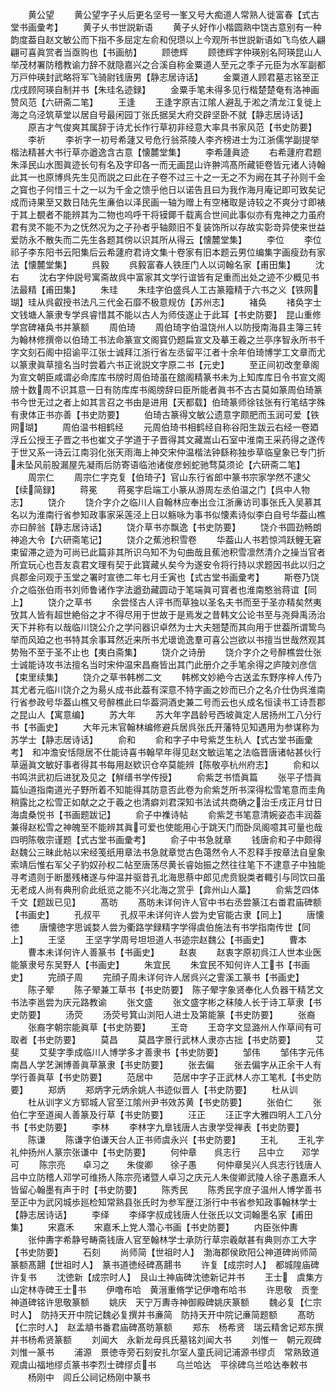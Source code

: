 <!-- { "loadSidebar": true } -->
　　黄公望
　　黄公望字子乆后更名坚号一峯又号大痴道人常熟人徙富春【式古堂书画彚考】
　　黄子乆书世説新语
　　黄子乆好作小楷圆熟中饶古意别有一种韵度葢自赵文敏公而下指不多屈定左俞和倪瓒以上今观所书世説新语如飞鸟依人翩翩可喜眞赏者当亟购也【书画舫】
　　顾徳辉
　　顾徳辉字仲瑛别名阿瑛昆山人举茂材署防稽教谕力辞不就隐嘉兴之合溪自称金粟道人至元之季子元臣为水军副都万戸仲瑛封武略将军飞骑尉钱唐男【静志居诗话】
　　金粟道人顾君墓志铭至正戊戌顾阿瑛自制并书【朱珪名迹録】
　　金粟手笔未得多见行楷楚楚奄有洛神画赞风范【六研斋二笔】
　　王逢
　　王逢字原吉江隂人避乱于淞之清龙江复徙上海之乌泾筑草堂以居自号最闲园丁张氏据吴大府交辟坚卧不就【静志居诗话】
　　原吉才气俊爽其属辞于诗尤长作行草初非经意大率具书家风范【书史防要】
　　李祈
　　李祈字一初号希蘧又号危行翁茶陵人李齐榜进士为江浙儒学副提举楷法精甚大书行草亦遒逸含古意【懐麓堂集】
　　李希蘧眞迹
　　右希蘧府君题朱泽民山水图眞迹长句有名及字印各一而无画昆山许翀鸿髙所藏钜卷皆元诸人诗翰此其一也原博呉先生见而説之曰此在子卷不过三十之一无之不为阙在其子孙则千金之寳也子何惜三十之一以为千金之馈乎他日以诺告且曰为我作海月庵记即可致矣记成而诗果至又数日陆先生亷伯以泽民画一轴为赠上有空楮取是诗较之不爽分寸即裱于其上覩者不能辨其为二物也呜呼干将镆鎁千载离合世间此事似亦有鬼神之力虽府君有灵不能不为之怃然况为之子孙者乎轴颇旧不复装饰所以存故实彰竒异使来世益爱防永不散失而二先生各题其傍以识其所从得云【懐麓堂集】
　　李位
　　李位祁子李东阳书云阳集后云希蘧府君诗文集十卷家有旧本题云男位编集字画瘦劲有家法【懐麓堂集】
　　呉毅
　　呉毅富春人铁厓门人以词翰名家【甫田集】
　　沈右
　　沈右字仲説号寓斋故呉中富家其文学行谊皆有足重而出处之迹不少概见书法最精【甫田集】
　　朱珪
　　朱珪字伯盛呉人工古篆籀精于六书之义【铁网瑚】珪从呉叡授书法凡三代金石靡不极意规仿【苏州志】
　　褚奂
　　禇奂字士文钱塘人篆隶专学呉睿惜其不能以古人为师伎遂止于此耳【书史防要】　昆山重修学宫碑褚奂书并篆额
　　周伯琦
　　周伯琦字伯温饶州人以防授南海县主簿三转为翰林修撰帝以伯琦工书法命篆宣文阁寳仍题扁宣文及摹王羲之兰亭序智永所书千字文刻石阁中招谕平江张士诚拜江浙行省左丞留平江者十余年伯琦博学工文章而尤以篆隶眞草擅名当时尝着六书正讹説文字原二书【元史】
　　至正间初改奎章阁为宣文朝臣咸谓必命库库书牓时周伯琦虽在舘阁精篆书未为上知库库日令书宣文阁牓十数周不识其意一日有防库库书阁牓辞曰臣所能者眞书不古古莫如篆周伯琦篆书今世无过之者上如其言召之书由是进用【天都载】伯琦篆师徐铉张有行笔结字殊有隶体正书亦善【书史防要】
　　伯琦古篆得文敏公遗意字颇肥而玉润可爱【铁网瑚】
　　周伯温书相鹤经
　　元周伯琦书相鹤经自称谷阳生跋云右经一卷廼浮丘公授王子晋之书也崔文子学道于子晋得其文藏嵩山石室中淮南王采药得之遂传于世又系一诗云江南羽化张天雨海上神交宋仲温楷法钟繇称独歩草临皇象已专门折未坠风前股漏屋先凝雨后防寄语临池诸俊彦蚓蛇驰骛莫须论【六研斋二笔】
　　周宗仁
　　周宗仁字克复【伯琦子】官山东行省郎中篆书宗家学然不逮父【续简録】
　　蒋冕
　　蒋冕字启端工小篆从游周左丞伯温之门【呉中人物志】
　　饶介
　　饶介字介之临川人自翰林应奉出佥江浙亷访司事张氏入吴慕其名以为淮南行省参知政事家采莲泾上日以觞咏为事书似懐素诗似李白自号华葢山樵亦曰醉翁【静志居诗话】
　　饶介草书亦飘逸【书史防要】
　　饶介书圆劲畅朗神追大令【六研斋笔记】
　　饶介之蕉池积雪卷
　　华葢山人书若惊鸿跃鲤无窘束留滞之迹为可尚已此篇非其所识乌知不为句曲哉且蕉池积雪凛然清介之操当官者所宜玩心也吾友袁君文理有契于此寳藏乆矣今为遂安令将行持以求题因书此以归之呉郡金问观于玉堂之署时宣徳二年七月壬寅也【式古堂书画彚考】
　　斯卷乃饶介之临张伯雨书刘师鲁诸作字法遒劲藏圆动于笔端眞可寳者也淮南憨翁蒋谊【同上】
　　饶介之草书
　　余尝怪古人评书而草独以圣名夫书而至于圣亦精矣然夷攷其人皆有超世絶俗之才不得尽用于世故于是焉发之昔韩文公论书至与尧舜禹汤治天下并称有以哉临川饶公介之学问器识卓然为士大夫翘楚而其向用于世葢所谓鸷鸟举而风廹之也书特其余事耳然近来所书尤瓌诡逸羣可喜公岂欲以书擅当世哉然观其势殆不至于圣不止也【夷白斋集】
　　饶介之诗册
　　饶介字介之号醉樵尝仕张士诚能诗攻书法擅名当时宋仲温宋昌裔皆出其门此册介之手笔余得之庐陵刘彦信【束里续集】
　　饶介之草书韩桞二文
　　韩桞文妙絶今古送孟东野序梓人传乃其尤者元临川饶介之为昜乆成书此葢有深意不特字画之妙而已介之名介仕伪呉淮南行省参政号华葢山樵又号醉樵此曰华葢洞酒史兼二号而云也乆成名恒读书工诗吾郡之昆山人【寓意编】
　　苏大年
　　苏大年字昌龄号西坡眞定人居扬州工八分行书【书画史】
　　大年元末官翰林编修避兵居呉张氏开藩特见知遇用为参谋称为苏学士【静志居诗话】
　　俞和
　　俞和字子中号紫芝生杭人【式古堂书画彚考】　和冲澹安恬隠居不仕能诗喜书翰早年得见赵文敏运笔之法临晋唐诸帖甚伙行草逼眞文敏好事者得其书每用赵欵识仓卒莫能辨【陈敬亭杭州府志】
　　俞和以书鸣洪武初后进犹及见之【觧缙书学传授】
　　俞紫芝书悟眞篇
　　张平子悟眞篇仙道指南道光子野所着不知能得其防意否此卷为俞紫芝所书深得松雪笔意而圭角稍露比之松雪正如献之之于羲之也清癖刘君深知书法试共商确之治壬戌正月廿日海虞桑悦书【书画题跋记】
　　俞子中襍诗帖
　　俞紫芝书笔意清婉姿态丰润葢兼得赵松雪之神魄至不能辨其眞可爱也使能用心于跳天门而卧凤阁噫其可量也哉四明陈敬宗谨题【式古堂书画彚考】
　　俞子中书急就章
　　钱唐俞和子中颇得赵魏公三昧此帖以宋经笺纸用章法书急就章觉古色蔼然令人不忍释手按章法自皇象索靖后惟右军父子豹奴孙权二帖至唐荡尽黄长睿始振之然往往笔下不逮意子中独能寻考遗则于断墨残楮遂与仲温并驱昔孔北海思蔡中郎见虎贲貎类者輙引与同饮曰虽无老成人尚有典刑俞此纸览之能不兴北海之赏乎【弇州山人藁】
　　俞紫芝四体千文【题跋已见】
　　髙昉
　　髙昉未详何许人官中书右丞尝篆江右畨君庙碑额【书画史】
　　孔叔平
　　孔叔平未详何许人尝为史官能古隶【同上】
　　唐懐徳
　　唐懐徳字思诚婺人尝为衢路学録精字学得虞伯施法有书学指南传世【同上】
　　王坚
　　王坚字学周号坦坦道人书迹宗赵魏公【书画史】
　　曹本
　　曹本未详何许人善篆书【书画史】
　　赵衷
　　赵衷字原初呉江人世本业医能篆隶号东吴野人【书画史】
　　朱宜民
　　朱宜民不知何许人工书【书画史】
　　完顔子周
　　完顔子周未详何许人居呉兴之霅溪工篆书【书画史】
　　陈子翚
　　陈子翚兼工草书【书史防要】　陈子翚字象贤奉化人负器干精艺文书法李邕尝为庆元路教谕
　　张文盛
　　张文盛字彬之秣陵人长于诗工草隶【书史防要】
　　汤荧
　　汤荧号箕山浏阳人进士及第能篆【书史防要】
　　张裔
　　张裔字朝宗能眞草【书史防要】
　　王竒
　　王竒字文显潞州人作草间有可取者【书史防要】
　　莫昌
　　莫昌字景行武林人隶亦古拙【书史防要】
　　艾斐
　　艾斐字季成临川人博学多才善隶书【书史防要】
　　邹伟
　　邹伟字元伟南昌人学艺渊博善眞草篆隶【书史防要】
　　张去偏
　　张去偏字从正余干人有学行善眞草【书史防要】
　　范居中
　　范居中字子正武林人亦工笔札【书史防要】
　　郑炳
　　郑炳字元炳余姚人书迹似晋人【书史防要】
　　杜从训
　　杜从训字义方郓城人官至江隂州尹书效苏黄【书史防要】
　　张伯仁
　　张伯仁字至道闽人善篆及行草【书史防要】
　　汪正
　　汪正字大雅四明人工八分书【书史防要】
　　李林
　　李林字九臯钱唐人古隶学受禅表【书史防要】
　　陈谦
　　陈谦字伯谦天台人正书师虞永兴【书史防要】
　　王礼
　　王礼字礼仲扬州人篆宗张谦中【书史防要】
　　何仲章　　呉志行　　吕中立　　邓学可
　　陈宗亮　　卓习之　　朱俊卿　　徐子愚
　　何仲章吴兴人呉志行钱唐人吕中立防稽人邓学可维扬人陈宗亮诸暨人卓习之庆元人朱俊卿武陵人徐子愚嘉禾人皆留心翰墨有声于时【书史防要】
　　陈秀民
　　陈秀民字庻子温州人博学善书至正中为武冈城歩廵检知常熟县张氏时为参军歴江浙行中书省参知政事翰林学士【静志居诗话】
　　李绎
　　李绎字叔成钱唐人仕张氏以文词翰墨名家【甫田集】
　　宋嘉禾
　　宋嘉禾上党人濳心书画【书史防要】
　　内臣张仲夀
　　张仲夀字希静号畴斋钱唐人官至翰林学士承防行草宗羲献甚有典则亦工大字【书史防要】
　　石刻
　　尚师简【世祖时人】　渤海郡侯欧阳公神道碑尚师简篆额髙翿【世祖时人】　篆书道徳经碑髙翿书
　　许复【成宗时人】　都城隍庙碑许复书
　　沈徳新【成宗时人】　艮山土神庙碑沈徳新记并书
　　王士　虞集方山定林寺碑王士书
　　伊噜布哈　黄溍重脩学记伊噜布哈书
　　许思敬　贡奎神道碑铭许思敬篆额
　　姚庆　天宁万夀寺神御殿碑姚庆篆额
　　魏必复【仁宗时人】　防持天开中院记魏必复撰并书亷简　防持天开中院记亷简题额
　　髙昉【仁宗时人】　赵孟頫书番君庙碑髙昉篆额
　　郑东　杨希贤　瑞云精舍记郑东撰并书杨希贤篆额
　　刘闻大　永新龙母呉氏墓铭刘闻大书
　　刘惟一　朝元观碑刘惟一篆书
　　浦源　景徳寺旁石刻安扎尔室人童氏祠记浦源书缪贞　常熟致道观虞山福地缪贞篆书李烈士碑缪贞书
　　乌兰哈达　平徐碑乌兰哈达奉敕书
　　杨刚中　闾丘公祠记杨刚中篆书
